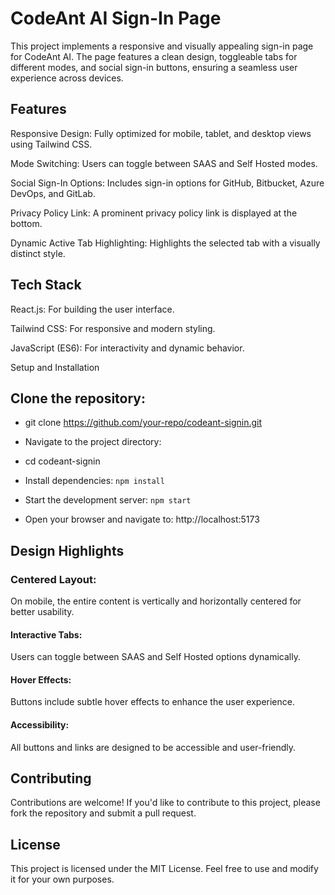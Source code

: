 # CodeAnt AI Sign-In Page

This project implements a responsive and visually appealing sign-in page for CodeAnt AI. The page features a clean design, toggleable tabs for different modes, and social sign-in buttons, ensuring a seamless user experience across devices.

## Features

Responsive Design: Fully optimized for mobile, tablet, and desktop views using Tailwind CSS.

Mode Switching: Users can toggle between SAAS and Self Hosted modes.

Social Sign-In Options: Includes sign-in options for GitHub, Bitbucket, Azure DevOps, and GitLab.

Privacy Policy Link: A prominent privacy policy link is displayed at the bottom.

Dynamic Active Tab Highlighting: Highlights the selected tab with a visually distinct style.

## Tech Stack

React.js: For building the user interface.

Tailwind CSS: For responsive and modern styling.

JavaScript (ES6): For interactivity and dynamic behavior.

Setup and Installation

## Clone the repository:

- git clone https://github.com/your-repo/codeant-signin.git

- Navigate to the project directory:

- cd codeant-signin

- Install dependencies: `npm install`

- Start the development server: `npm start`

- Open your browser and navigate to: http://localhost:5173

## Design Highlights

### Centered Layout:

On mobile, the entire content is vertically and horizontally centered for better usability.

#### Interactive Tabs:

Users can toggle between SAAS and Self Hosted options dynamically.

#### Hover Effects:

Buttons include subtle hover effects to enhance the user experience.

#### Accessibility:

All buttons and links are designed to be accessible and user-friendly.

## Contributing

Contributions are welcome! If you'd like to contribute to this project, please fork the repository and submit a pull request.

## License

This project is licensed under the MIT License. Feel free to use and modify it for your own purposes.
